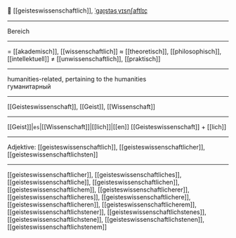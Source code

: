🧠 [[geisteswissenschaftlich]], [ˈɡaɪ̯stəsˌvɪsn̩ʃaftlɪç](https://youglish.com/pronounce/geisteswissenschaftlich/german)

---

Bereich

---

= [[akademisch]], [[wissenschaftlich]]
≈ [[theoretisch]], [[philosophisch]], [[intellektuell]]
≠ [[unwissenschaftlich]], [[praktisch]]

---

humanities-related, pertaining to the humanities  
гуманитарный

---

[[Geisteswissenschaft]], [[Geist]], [[Wissenschaft]]

---

[[Geist]]|`es`|[[Wissenschaft]]|[[lich]]|[[en]]
[[Geisteswissenschaft]] + [[lich]]

---

Adjektive: [[geisteswissenschaftlich]], [[geisteswissenschaftlicher]], [[geisteswissenschaftlichsten]]

---

[[geisteswissenschaftlicher]], [[geisteswissenschaftliches]], [[geisteswissenschaftliche]], [[geisteswissenschaftlichen]], [[geisteswissenschaftlichem]], [[geisteswissenschaftlicherer]], [[geisteswissenschaftlicheres]], [[geisteswissenschaftlichere]], [[geisteswissenschaftlicheren]], [[geisteswissenschaftlicherem]], [[geisteswissenschaftlichstener]], [[geisteswissenschaftlichstenes]], [[geisteswissenschaftlichstene]], [[geisteswissenschaftlichstenen]], [[geisteswissenschaftlichstenem]]
